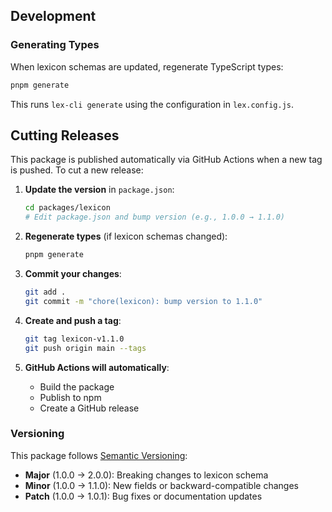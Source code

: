 ## Development

### Generating Types

When lexicon schemas are updated, regenerate TypeScript types:

```bash
pnpm generate
```

This runs `lex-cli generate` using the configuration in `lex.config.js`.

## Cutting Releases

This package is published automatically via GitHub Actions when a new tag is pushed. To cut a new release:

1. **Update the version** in `package.json`:

   ```bash
   cd packages/lexicon
   # Edit package.json and bump version (e.g., 1.0.0 → 1.1.0)
   ```

2. **Regenerate types** (if lexicon schemas changed):

   ```bash
   pnpm generate
   ```

3. **Commit your changes**:

   ```bash
   git add .
   git commit -m "chore(lexicon): bump version to 1.1.0"
   ```

4. **Create and push a tag**:

   ```bash
   git tag lexicon-v1.1.0
   git push origin main --tags
   ```

5. **GitHub Actions will automatically**:
   - Build the package
   - Publish to npm
   - Create a GitHub release

### Versioning

This package follows [Semantic Versioning](https://semver.org/):

- **Major** (1.0.0 → 2.0.0): Breaking changes to lexicon schema
- **Minor** (1.0.0 → 1.1.0): New fields or backward-compatible changes
- **Patch** (1.0.0 → 1.0.1): Bug fixes or documentation updates
